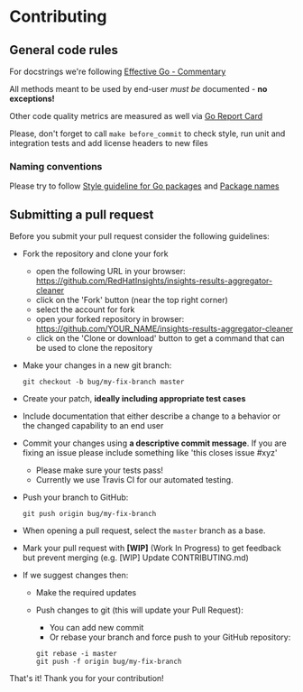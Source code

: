 # Contributing

## General code rules

For docstrings we're following [Effective Go - Commentary](https://golang.org/doc/effective_go.html#commentary)

All methods meant to be used by end-user *must be* documented - **no exceptions!**

Other code quality metrics are measured as well via [Go Report Card](https://goreportcard.com/report/github.com/RedHatInsights/insights-results-aggregator-cleaner)

Please, don't forget to call `make before_commit` to check style, run unit and integration tests and add license headers to new files

### Naming conventions

Please try to follow [Style guideline for Go packages](https://rakyll.org/style-packages/) and [Package names](https://blog.golang.org/package-names)

## Submitting a pull request

Before you submit your pull request consider the following guidelines:

* Fork the repository and clone your fork
  * open the following URL in your browser: <https://github.com/RedHatInsights/insights-results-aggregator-cleaner>
  * click on the 'Fork' button (near the top right corner)
  * select the account for fork
  * open your forked repository in browser: <https://github.com/YOUR_NAME/insights-results-aggregator-cleaner>
  * click on the 'Clone or download' button to get a command that can be used to clone the repository

* Make your changes in a new git branch:

  ```shell
  git checkout -b bug/my-fix-branch master
  ```

* Create your patch, **ideally including appropriate test cases**
* Include documentation that either describe a change to a behavior or the changed capability to an end user
* Commit your changes using **a descriptive commit message**. If you are fixing an issue please include something like 'this closes issue #xyz'
  * Please make sure your tests pass!
  * Currently we use Travis CI for our automated testing.

* Push your branch to GitHub:

  ```shell
  git push origin bug/my-fix-branch
  ```

* When opening a pull request, select the `master` branch as a base.
* Mark your pull request with **[WIP]** (Work In Progress) to get feedback but prevent merging (e.g. [WIP] Update CONTRIBUTING.md)
* If we suggest changes then:
  * Make the required updates
  * Push changes to git (this will update your Pull Request):
    * You can add new commit
    * Or rebase your branch and force push to your GitHub repository:

    ```shell
    git rebase -i master
    git push -f origin bug/my-fix-branch
    ```

That's it! Thank you for your contribution!
